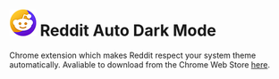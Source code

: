 # ![Icon](icon48.png) Reddit Auto Dark Mode 
Chrome extension which makes Reddit respect your system theme automatically.
Avaliable to download from the Chrome Web Store [here](https://chrome.google.com/webstore/detail/reddit-auto-dark-mode/ejbbhcpkjnloojhfihmbfgkcjiaoecdg?utm_source=chrome-ntp-icon).
